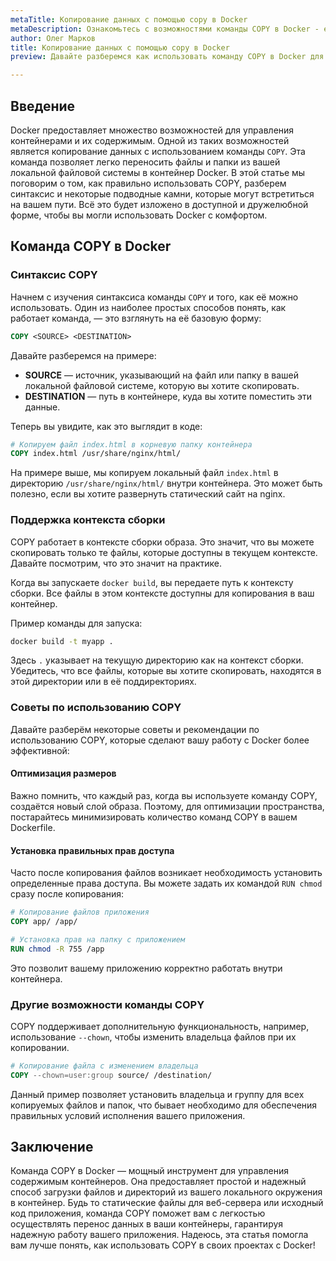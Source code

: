 ```yaml
---
metaTitle: Копирование данных с помощью copy в Docker
metaDescription: Ознакомьтесь с возможностями команды COPY в Docker - её применение для переноса файлов в контейнеры выполнение более сложных задач и обеспечение взаимодействия между контейнерами
author: Олег Марков
title: Копирование данных с помощью copy в Docker
preview: Давайте разберемся как использовать команду COPY в Docker для эффективного и безопасного копирования данных и файлов в контейнеры

---
```


## Введение

Docker предоставляет множество возможностей для управления контейнерами и их содержимым. Одной из таких возможностей является копирование данных с использованием команды `COPY`. Эта команда позволяет легко переносить файлы и папки из вашей локальной файловой системы в контейнер Docker. В этой статье мы поговорим о том, как правильно использовать COPY, разберем синтаксис и некоторые подводные камни, которые могут встретиться на вашем пути. Всё это будет изложено в доступной и дружелюбной форме, чтобы вы могли использовать Docker с комфортом.

## Команда COPY в Docker

### Синтаксис COPY

Начнем с изучения синтаксиса команды `COPY` и того, как её можно использовать. Один из наиболее простых способов понять, как работает команда, — это взглянуть на её базовую форму:

```dockerfile
COPY <SOURCE> <DESTINATION>
```

Давайте разберемся на примере:

- **SOURCE** — источник, указывающий на файл или папку в вашей локальной файловой системе, которую вы хотите скопировать.
- **DESTINATION** — путь в контейнере, куда вы хотите поместить эти данные. 

Теперь вы увидите, как это выглядит в коде:

```dockerfile
# Копируем файл index.html в корневую папку контейнера
COPY index.html /usr/share/nginx/html/
```

На примере выше, мы копируем локальный файл `index.html` в директорию `/usr/share/nginx/html/` внутри контейнера. Это может быть полезно, если вы хотите развернуть статический сайт на nginx.

### Поддержка контекста сборки

COPY работает в контексте сборки образа. Это значит, что вы можете скопировать только те файлы, которые доступны в текущем контексте. Давайте посмотрим, что это значит на практике.

Когда вы запускаете `docker build`, вы передаете путь к контексту сборки. Все файлы в этом контексте доступны для копирования в ваш контейнер.

Пример команды для запуска:

```bash
docker build -t myapp .
```

Здесь `.` указывает на текущую директорию как на контекст сборки. Убедитесь, что все файлы, которые вы хотите скопировать, находятся в этой директории или в её поддиректориях.

### Советы по использованию COPY

Давайте разберём некоторые советы и рекомендации по использованию COPY, которые сделают вашу работу с Docker более эффективной:

#### Оптимизация размеров

Важно помнить, что каждый раз, когда вы используете команду COPY, создаётся новый слой образа. Поэтому, для оптимизации пространства, постарайтесь минимизировать количество команд COPY в вашем Dockerfile.

#### Установка правильных прав доступа

Часто после копирования файлов возникает необходимость установить определенные права доступа. Вы можете задать их командой `RUN chmod` сразу после копирования:

```dockerfile
# Копирование файлов приложения
COPY app/ /app/

# Установка прав на папку с приложением
RUN chmod -R 755 /app
```

Это позволит вашему приложению корректно работать внутри контейнера.

### Другие возможности команды COPY

COPY поддерживает дополнительную функциональность, например, использование `--chown`, чтобы изменить владельца файлов при их копировании.

```dockerfile
# Копирование файла с изменением владельца
COPY --chown=user:group source/ /destination/
```

Данный пример позволяет установить владельца и группу для всех копируемых файлов и папок, что бывает необходимо для обеспечения правильных условий исполнения вашего приложения.

## Заключение

Команда COPY в Docker — мощный инструмент для управления содержимым контейнеров. Она предоставляет простой и надежный способ загрузки файлов и директорий из вашего локального окружения в контейнер. Будь то статические файлы для веб-сервера или исходный код приложения, команда COPY поможет вам с легкостью осуществлять перенос данных в ваши контейнеры, гарантируя надежную работу вашего приложения. Надеюсь, эта статья помогла вам лучше понять, как использовать COPY в своих проектах с Docker!